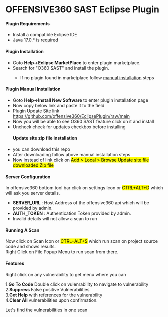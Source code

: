 <h1>OFFENSIVE360 SAST Eclipse Plugin</h1>
<h4>Plugin Requirements</h4>
<ul>
<li>Install a compatible Eclipse IDE</li> 
<li>Java 17.0.* is required</li>
</ul>

<h4>Plugin Installation</h4>
<ul>
<li>Goto <b>Help->Eclipse MarketPlace</b> to enter plugin marketplace.</li>
<li>Search for "O360 SAST" and install the plugin.</li>
<ul>
<li>If no plugin found in marketplace follow <a href="#manual">manual installation</a> steps</li>
</ul>
</ul>


<h4 id="manual">Plugin Manual Installation</h4>
<ul>
<li>Goto <b>Help-&gt;Install New Software</b> to enter plugin installation page</li>
<li>Now copy below link and paste it to the field</li>
<li> Plugin Update Site link <a href=""><bold>https://github.com/offensive360/EclipsePlugin/raw/main</bold></a></li>
<li>Now you will be able to see O360 SAST feature click on it and install</li>
<li>Uncheck check for updates checkbox before installing</li>
</ul>


<ul>
<h4>Update site zip file installation</h4>
<li>you can download this repo</li>
<li>After downloading follow above manual installation steps</li>
<li>Now instead of link click on <mark>Add > Local > Browse Update site file downloaded Zip file </mark></li>
</ul>


<h4>Server Configuration</h4>
In offensive360 bottom tool bar click on settings Icon or <mark>CTRL+ALT+D</mark> which will ask you server details.<br>
<ul>
<li> <b>SERVER_URL </b> : Host Address of the offensive360 api which will be provided by admin.</li>
<li><b>AUTH_TOKEN</b> :  Authentication Token provided by admin.</li>
<li>Invalid details will not allow a scan to run</li>
</ul>


<h4>Running A Scan </h4>
Now click on Scan Icon or <mark>CTRL+ALT+S</mark> which run scan on project source code and shows results.<br>
Right Click on File Popup Menu to run scan from there.<br>


<h4>Features</h4>
Right click on any vulnerability to get menu where you can<br>

1.<b>Go To Code</b> Double click on vulenrability to navigate to vulnerability <br>
2.<b>Suppress</b> False positive Vulnerabilities <br>
3.<b>Get Help</b> with references for the vulnerability <br>
4.<b>Clear All</b> vulnerabilities upon confirmation. <br>

<p>Let's find the vulnerabilities in one scan</p>
